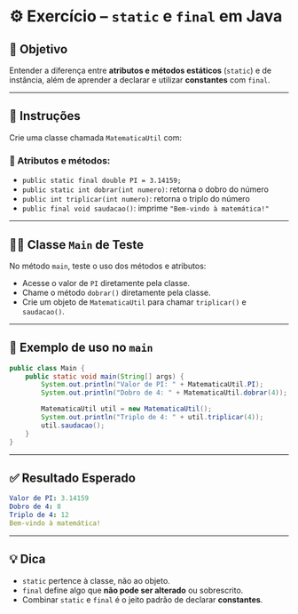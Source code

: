 # ⚙️ Exercício – `static` e `final` em Java

## 🧠 Objetivo

Entender a diferença entre **atributos e métodos estáticos** (`static`) e de instância, além de aprender a declarar e utilizar **constantes** com `final`.

---

## 📌 Instruções

Crie uma classe chamada `MatematicaUtil` com:

### 🔧 Atributos e métodos:

- `public static final double PI = 3.14159;`
- `public static int dobrar(int numero)`: retorna o dobro do número
- `public int triplicar(int numero)`: retorna o triplo do número
- `public final void saudacao()`: imprime `"Bem-vindo à matemática!"`

---

## 👨‍💻 Classe `Main` de Teste

No método `main`, teste o uso dos métodos e atributos:

- Acesse o valor de `PI` diretamente pela classe.
- Chame o método `dobrar()` diretamente pela classe.
- Crie um objeto de `MatematicaUtil` para chamar `triplicar()` e `saudacao()`.

---

## 🧪 Exemplo de uso no `main`

```java
public class Main {
    public static void main(String[] args) {
        System.out.println("Valor de PI: " + MatematicaUtil.PI);
        System.out.println("Dobro de 4: " + MatematicaUtil.dobrar(4));

        MatematicaUtil util = new MatematicaUtil();
        System.out.println("Triplo de 4: " + util.triplicar(4));
        util.saudacao();
    }
}

```

---

## ✅ Resultado Esperado

```yaml
Valor de PI: 3.14159
Dobro de 4: 8
Triplo de 4: 12
Bem-vindo à matemática!

```

---

## 💡 Dica

- `static` pertence à classe, não ao objeto.
- `final` define algo que **não pode ser alterado** ou sobrescrito.
- Combinar `static` e `final` é o jeito padrão de declarar **constantes**.
